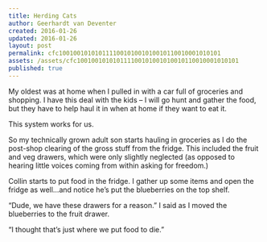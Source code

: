 ```yaml
---
title: Herding Cats
author: Geerhardt van Deventer
created: 2016-01-26
updated: 2016-01-26
layout: post
permalink: cfc100100101010111100101001010010110010001010101
assets: /assets/cfc100100101010111100101001010010110010001010101
published: true
---
```


My oldest was at home when I pulled in with a car full of groceries and shopping. I have this deal with the kids – I will go hunt and gather the food, but they have to help haul it in when at home if they want to eat it.

This system works for us.

So my technically grown adult son starts hauling in groceries as I do the post-shop clearing of the gross stuff from the fridge. This included the fruit and veg drawers, which were only slightly neglected (as opposed to hearing little voices coming from within asking for freedom.)

Collin starts to put food in the fridge. I gather up some items and open the fridge as well…and notice he’s put the blueberries on the top shelf.

“Dude, we have these drawers for a reason.” I said as I moved the blueberries to the fruit drawer.

“I thought that’s just where we put food to die.”